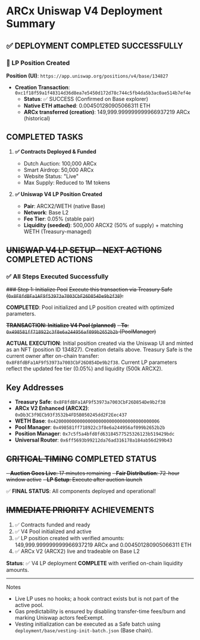 # ARCx Uniswap V4 Deployment Summary

## ✅ DEPLOYMENT COMPLETED SUCCESSFULLY

### 🎉 LP Position Created

**Position (UI)**: `https://app.uniswap.org/positions/v4/base/134827`

- **Creation Transaction**: `0xc1f18f59a1f48314d36d8ea7e5450d172d78c744c5fb4da5b3ac0ae514b7ef4e`
   - **Status**: ✅ SUCCESS (Confirmed on Base explorer)
   - **Native ETH attached**: 0.004501280905066311 ETH
   - **ARCx transferred (creation)**: 149,999.999999999966937219 ARCx (historical)

## COMPLETED TASKS

1. **✅ Contracts Deployed & Funded**
   - Dutch Auction: 100,000 ARCx
   - Smart Airdrop: 50,000 ARCx
   - Website Status: "Live"
   - Max Supply: Reduced to 1M tokens

2. **✅ Uniswap V4 LP Position Created**
   - **Pair**: ARCX2/WETH (native Base)
   - **Network**: Base L2
   - **Fee Tier**: 0.05% (stable pair)
   - **Liquidity (seeded)**: 500,000 ARCX2 (50% of supply) + matching WETH (Treasury-managed)

## ~~UNISWAP V4 LP SETUP - NEXT ACTIONS~~ COMPLETED ACTIONS

### ✅ All Steps Executed Successfully

~~### Step 1: Initialize Pool~~
~~Execute this transaction via Treasury Safe (`0x8F8fdBFa1AF9f53973a7003CbF26D854De9b2f38`):~~

**COMPLETED**: Pool initialized and LP position created with optimized parameters.

~~**TRANSACTION: Initialize V4 Pool (planned)**~~
~~- **To**: `0x498581ff718922c3f8e6a244956af099b2652b2b` (PoolManager)~~

**ACTUAL EXECUTION**: Initial position created via the Uniswap UI and minted as an NFT (position ID 134827). Creation details above. Treasury Safe is the current owner after on-chain transfer: `0x8F8fdBFa1AF9f53973a7003CbF26D854De9b2f38`. Current LP parameters reflect the updated fee tier (0.05%) and liquidity (500k ARCX2).

## Key Addresses

- **Treasury Safe**: `0x8F8fdBFa1AF9f53973a7003CbF26D854De9b2f38`
- **ARCx V2 Enhanced (ARCX2)**: `0xDb3C3f9ECb93f3532b4FD5B050245dd2F2Eec437`
- **WETH Base**: `0x4200000000000000000000000000000000000006`
- **Pool Manager**: `0x498581ff718922c3f8e6a244956af099b2652b2b`
- **Position Manager**: `0x7c5f5a4bfd8fd63184577525326123b519429bdc`
- **Universal Router**: `0x6ff5693b99212da76ad316178a184ab56d299b43`

## ~~CRITICAL TIMING~~ COMPLETED STATUS

~~- **Auction Goes Live**: 17 minutes remaining~~
~~- **Fair Distribution**: 72-hour window active~~
~~- **LP Setup**: Execute after auction launch~~

✅ **FINAL STATUS**: All components deployed and operational!

## ~~IMMEDIATE PRIORITY~~ ACHIEVEMENTS

1. ✅ Contracts funded and ready
2. ✅ V4 Pool initialized and active
3. ✅ LP position created with verified amounts: 149,999.999999999966937219 ARCx and 0.004501280905066311 ETH
4. ✅ ARCx V2 (ARCX2) live and tradeable on Base L2

**Status**: ✅ V4 LP deployment **COMPLETE** with verified on-chain liquidity amounts.

---

Notes

- Live LP uses no hooks; a hook contract exists but is not part of the active pool.
- Gas predictability is ensured by disabling transfer-time fees/burn and marking Uniswap actors feeExempt.
- Vesting initialization can be executed as a Safe batch using `deployment/base/vesting-init-batch.json` (Base chain).
